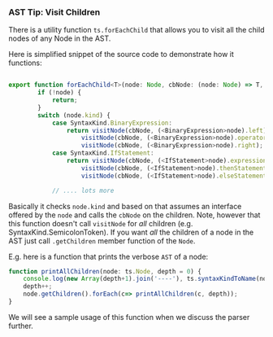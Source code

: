 ### AST Tip: Visit Children

There is a utility function `ts.forEachChild` that allows you to visit all the child nodes of any Node in the AST.

Here is simplified snippet of the source code to demonstrate how it functions:

```ts

export function forEachChild<T>(node: Node, cbNode: (node: Node) => T, cbNodeArray?: (nodes: Node[]) => T): T {
        if (!node) {
            return;
        }
        switch (node.kind) {
            case SyntaxKind.BinaryExpression:
                return visitNode(cbNode, (<BinaryExpression>node).left) ||
                    visitNode(cbNode, (<BinaryExpression>node).operatorToken) ||
                    visitNode(cbNode, (<BinaryExpression>node).right);
            case SyntaxKind.IfStatement:
                return visitNode(cbNode, (<IfStatement>node).expression) ||
                    visitNode(cbNode, (<IfStatement>node).thenStatement) ||
                    visitNode(cbNode, (<IfStatement>node).elseStatement);

            // .... lots more
```

Basically it checks `node.kind` and based on that assumes an interface offered by the `node` and calls the `cbNode` on the children. Note, however that this function doesn't call `visitNode` for *all* children (e.g. SyntaxKind.SemicolonToken). If you want *all* the children of a node in the AST just call `.getChildren` member function of the `Node`.

E.g. here is a function that prints the verbose `AST` of a node:

```ts
function printAllChildren(node: ts.Node, depth = 0) {
    console.log(new Array(depth+1).join('----'), ts.syntaxKindToName(node.kind), node.pos, node.end);
    depth++;
    node.getChildren().forEach(c=> printAllChildren(c, depth));
}
```

We will see a sample usage of this function when we discuss the parser further.
